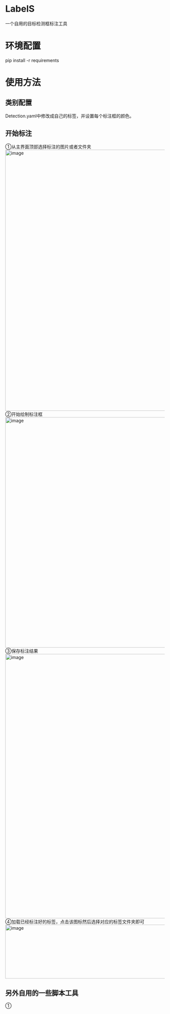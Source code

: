 # LabelS
一个自用的目标检测框标注工具

# 环境配置
pip install -r requirements

# 使用方法
## 类别配置
Detection.yaml中修改成自己的标签，并设置每个标注框的颜色。
## 开始标注
①从主界面顶部选择标注的图片或者文件夹
<img width="1218" height="823" alt="image" src="https://github.com/user-attachments/assets/57cbcabc-9cbc-4c98-8048-61d53959c471" />
②开始绘制标注框
<img width="870" height="726" alt="image" src="https://github.com/user-attachments/assets/4e046370-50b4-4872-940f-9c318d697f83" />
③保存标注结果
<img width="1216" height="833" alt="image" src="https://github.com/user-attachments/assets/265817df-07ca-4894-9f4f-ec07d238f402" />
④加载已经标注好的标签，点击该图标然后选择对应的标签文件夹即可
<img width="992" height="170" alt="image" src="https://github.com/user-attachments/assets/aface632-c1e5-4df1-8778-d5f1f270ed7d" />

## 另外自用的一些脚本工具
①



